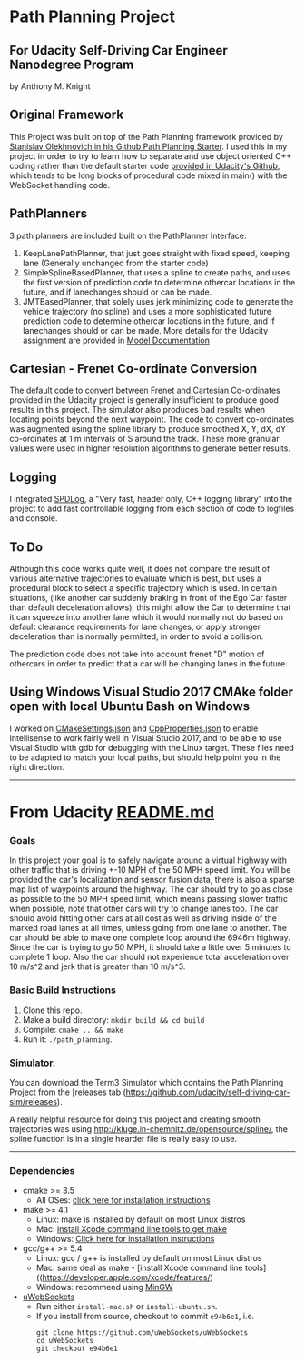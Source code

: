 # Path Planning Project 

## For Udacity Self-Driving Car Engineer Nanodegree Program
by Anthony M. Knight

## Original Framework
This Project was built on top of the Path Planning framework provided by [Stanislav Olekhnovich in his Github Path Planning Starter](https://github.com/fspirit/path-planning-starter).  I used this in my project in order to try to learn how to separate and use object oriented C++ coding rather than the default starter code [provided in Udacity's Github](https://github.com/udacity/CarND-Path-Planning-Project), which tends to be long blocks of procedural code mixed in main() with the WebSocket handling code.

## PathPlanners
3 path planners are included built on the PathPlanner Interface:
1. KeepLanePathPlanner, that just goes straight with fixed speed, keeping lane (Generally unchanged from the starter code)
2. SimpleSplineBasedPlanner, that uses a spline to create paths, and uses the first version of prediction code to determine othercar locations in the future, and if lanechanges should or can be made.
3. JMTBasedPlanner, that solely uses jerk minimizing code to generate the vehicle trajectory (no spline) and uses a more sophisticated future prediction code to determine othercar locations in the future, and if lanechanges should or can be made. More details for the Udacity assignment are provided in [Model Documentation](https://github.com/teeekay/CarND-T3-PathPlanning/blob/master/ModelDocumentation.md)

## Cartesian - Frenet Co-ordinate Conversion
The default code to convert between Frenet and Cartesian Co-ordinates provided in the Udacity project is generally insufficient to produce good results in this project.  The simulator also produces bad results when locating points beyond the next waypoint.  The code to convert co-ordinates was augmented using the spline library to produce smoothed X, Y, dX, dY co-ordinates at 1 m intervals of S around the track.  These more granular values were used in higher resolution algorithms to generate better results. 

## Logging
I integrated [SPDLog](https://github.com/gabime/spdlog), a "Very fast, header only, C++ logging library" into the project to add fast controllable logging from each section of code to logfiles and console.

## To Do
Although this code works quite well, it does not compare the result of various alternative trajectories to evaluate which is best, but uses a procedural block to select a specific trajectory which is used.  In certain situations, (like another car suddenly braking in front of the Ego Car faster than default deceleration allows), this might allow the Car to determine that it can squeeze into another lane which it would normally not do based on default clearance requirements for lane changes, or apply stronger deceleration than is normally permitted, in order to avoid a collision.

The prediction code does not take into account frenet "D" motion of othercars in order to predict that a car will be changing lanes in the future.

## Using Windows Visual Studio 2017 CMAke folder open with local Ubuntu Bash on Windows
I worked on [CMakeSettings.json](https://github.com/teeekay/CarND-T3-PathPlanning/blob/master/CMakeSettings.json) and [CppProperties.json](https://github.com/teeekay/CarND-T3-PathPlanning/blob/master/CppProperties.json) to enable Intellisense to work fairly well in Visual Studio 2017, and to be able to use Visual Studio with gdb for debugging with the Linux target.  These files need to be adapted to match your local paths, but should help point you in the right direction.

-----

# From Udacity [README.md](https://github.com/udacity/CarND-Path-Planning-Project/blob/master/README.md)

### Goals
In this project your goal is to safely navigate around a virtual highway with other traffic that is driving +-10 MPH of the 50 MPH speed limit. You will be provided the car's localization and sensor fusion data, there is also a sparse map list of waypoints around the highway. The car should try to go as close as possible to the 50 MPH speed limit, which means passing slower traffic when possible, note that other cars will try to change lanes too. The car should avoid hitting other cars at all cost as well as driving inside of the marked road lanes at all times, unless going from one lane to another. The car should be able to make one complete loop around the 6946m highway. Since the car is trying to go 50 MPH, it should take a little over 5 minutes to complete 1 loop. Also the car should not experience total acceleration over 10 m/s^2 and jerk that is greater than 10 m/s^3.

### Basic Build Instructions

1. Clone this repo.
2. Make a build directory: `mkdir build && cd build`
3. Compile: `cmake .. && make`
4. Run it: `./path_planning`.


### Simulator.
You can download the Term3 Simulator which contains the Path Planning Project from the [releases tab (https://github.com/udacity/self-driving-car-sim/releases).

A really helpful resource for doing this project and creating smooth trajectories was using http://kluge.in-chemnitz.de/opensource/spline/, the spline function is in a single hearder file is really easy to use.

---

### Dependencies

* cmake >= 3.5
  * All OSes: [click here for installation instructions](https://cmake.org/install/)
* make >= 4.1
  * Linux: make is installed by default on most Linux distros
  * Mac: [install Xcode command line tools to get make](https://developer.apple.com/xcode/features/)
  * Windows: [Click here for installation instructions](http://gnuwin32.sourceforge.net/packages/make.htm)
* gcc/g++ >= 5.4
  * Linux: gcc / g++ is installed by default on most Linux distros
  * Mac: same deal as make - [install Xcode command line tools]((https://developer.apple.com/xcode/features/)
  * Windows: recommend using [MinGW](http://www.mingw.org/)
* [uWebSockets](https://github.com/uWebSockets/uWebSockets)
  * Run either `install-mac.sh` or `install-ubuntu.sh`.
  * If you install from source, checkout to commit `e94b6e1`, i.e.
    ```
    git clone https://github.com/uWebSockets/uWebSockets 
    cd uWebSockets
    git checkout e94b6e1
    ```